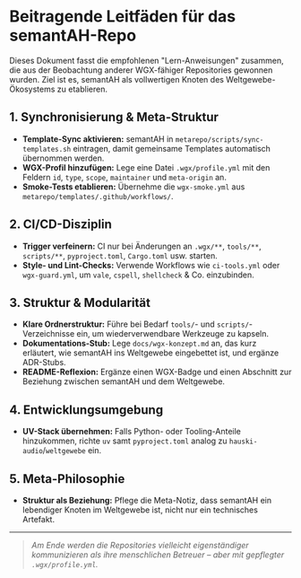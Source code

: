 # Beitragende Leitfäden für das semantAH-Repo

Dieses Dokument fasst die empfohlenen "Lern-Anweisungen" zusammen, die aus der Beobachtung anderer WGX-fähiger Repositories gewonnen wurden. Ziel ist es, semantAH als vollwertigen Knoten des Weltgewebe-Ökosystems zu etablieren.

## 1. Synchronisierung & Meta-Struktur
- **Template-Sync aktivieren:** semantAH in `metarepo/scripts/sync-templates.sh` eintragen, damit gemeinsame Templates automatisch übernommen werden.
- **WGX-Profil hinzufügen:** Lege eine Datei `.wgx/profile.yml` mit den Feldern `id`, `type`, `scope`, `maintainer` und `meta-origin` an.
- **Smoke-Tests etablieren:** Übernehme die `wgx-smoke.yml` aus `metarepo/templates/.github/workflows/`.

## 2. CI/CD-Disziplin
- **Trigger verfeinern:** CI nur bei Änderungen an `.wgx/**`, `tools/**`, `scripts/**`, `pyproject.toml`, `Cargo.toml` usw. starten.
- **Style- und Lint-Checks:** Verwende Workflows wie `ci-tools.yml` oder `wgx-guard.yml`, um `vale`, `cspell`, `shellcheck` & Co. einzubinden.

## 3. Struktur & Modularität
- **Klare Ordnerstruktur:** Führe bei Bedarf `tools/`- und `scripts/`-Verzeichnisse ein, um wiederverwendbare Werkzeuge zu kapseln.
- **Dokumentations-Stub:** Lege `docs/wgx-konzept.md` an, das kurz erläutert, wie semantAH ins Weltgewebe eingebettet ist, und ergänze ADR-Stubs.
- **README-Reflexion:** Ergänze einen WGX-Badge und einen Abschnitt zur Beziehung zwischen semantAH und dem Weltgewebe.

## 4. Entwicklungsumgebung
- **UV-Stack übernehmen:** Falls Python- oder Tooling-Anteile hinzukommen, richte `uv` samt `pyproject.toml` analog zu `hauski-audio`/`weltgewebe` ein.

## 5. Meta-Philosophie
- **Struktur als Beziehung:** Pflege die Meta-Notiz, dass semantAH ein lebendiger Knoten im Weltgewebe ist, nicht nur ein technisches Artefakt.

---

> _Am Ende werden die Repositories vielleicht eigenständiger kommunizieren als ihre menschlichen Betreuer – aber mit gepflegter `.wgx/profile.yml`._

